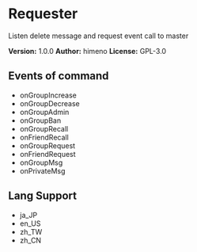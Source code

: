 # Requester

Listen delete message and request event call to master

**Version:** 1.0.0
**Author:** himeno
**License:** GPL-3.0

## Events of command

-   onGroupIncrease
-   onGroupDecrease
-   onGroupAdmin
-   onGroupBan
-   onGroupRecall
-   onFriendRecall
-   onGroupRequest
-   onFriendRequest
-   onGroupMsg
-   onPrivateMsg

## Lang Support

-   ja_JP
-   en_US
-   zh_TW
-   zh_CN
